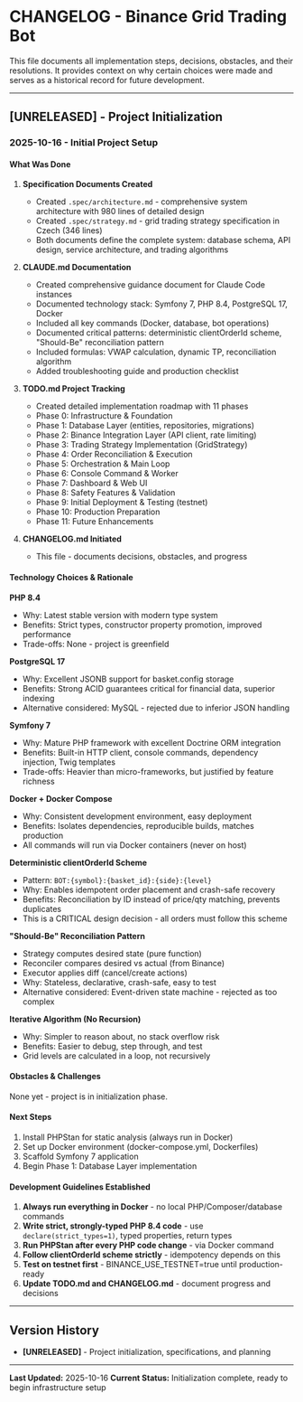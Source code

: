 # CHANGELOG - Binance Grid Trading Bot

This file documents all implementation steps, decisions, obstacles, and their resolutions. It provides context on why certain choices were made and serves as a historical record for future development.

---

## [UNRELEASED] - Project Initialization

### 2025-10-16 - Initial Project Setup

#### What Was Done
1. **Specification Documents Created**
   - Created `.spec/architecture.md` - comprehensive system architecture with 980 lines of detailed design
   - Created `.spec/strategy.md` - grid trading strategy specification in Czech (346 lines)
   - Both documents define the complete system: database schema, API design, service architecture, and trading algorithms

2. **CLAUDE.md Documentation**
   - Created comprehensive guidance document for Claude Code instances
   - Documented technology stack: Symfony 7, PHP 8.4, PostgreSQL 17, Docker
   - Included all key commands (Docker, database, bot operations)
   - Documented critical patterns: deterministic clientOrderId scheme, "Should-Be" reconciliation pattern
   - Included formulas: VWAP calculation, dynamic TP, reconciliation algorithm
   - Added troubleshooting guide and production checklist

3. **TODO.md Project Tracking**
   - Created detailed implementation roadmap with 11 phases
   - Phase 0: Infrastructure & Foundation
   - Phase 1: Database Layer (entities, repositories, migrations)
   - Phase 2: Binance Integration Layer (API client, rate limiting)
   - Phase 3: Trading Strategy Implementation (GridStrategy)
   - Phase 4: Order Reconciliation & Execution
   - Phase 5: Orchestration & Main Loop
   - Phase 6: Console Command & Worker
   - Phase 7: Dashboard & Web UI
   - Phase 8: Safety Features & Validation
   - Phase 9: Initial Deployment & Testing (testnet)
   - Phase 10: Production Preparation
   - Phase 11: Future Enhancements

4. **CHANGELOG.md Initiated**
   - This file - documents decisions, obstacles, and progress

#### Technology Choices & Rationale

**PHP 8.4**
- Why: Latest stable version with modern type system
- Benefits: Strict types, constructor property promotion, improved performance
- Trade-offs: None - project is greenfield

**PostgreSQL 17**
- Why: Excellent JSONB support for basket.config storage
- Benefits: Strong ACID guarantees critical for financial data, superior indexing
- Alternative considered: MySQL - rejected due to inferior JSON handling

**Symfony 7**
- Why: Mature PHP framework with excellent Doctrine ORM integration
- Benefits: Built-in HTTP client, console commands, dependency injection, Twig templates
- Trade-offs: Heavier than micro-frameworks, but justified by feature richness

**Docker + Docker Compose**
- Why: Consistent development environment, easy deployment
- Benefits: Isolates dependencies, reproducible builds, matches production
- All commands will run via Docker containers (never on host)

**Deterministic clientOrderId Scheme**
- Pattern: `BOT:{symbol}:{basket_id}:{side}:{level}`
- Why: Enables idempotent order placement and crash-safe recovery
- Benefits: Reconciliation by ID instead of price/qty matching, prevents duplicates
- This is a CRITICAL design decision - all orders must follow this scheme

**"Should-Be" Reconciliation Pattern**
- Strategy computes desired state (pure function)
- Reconciler compares desired vs actual (from Binance)
- Executor applies diff (cancel/create actions)
- Why: Stateless, declarative, crash-safe, easy to test
- Alternative considered: Event-driven state machine - rejected as too complex

**Iterative Algorithm (No Recursion)**
- Why: Simpler to reason about, no stack overflow risk
- Benefits: Easier to debug, step through, and test
- Grid levels are calculated in a loop, not recursively

#### Obstacles & Challenges

None yet - project is in initialization phase.

#### Next Steps

1. Install PHPStan for static analysis (always run in Docker)
2. Set up Docker environment (docker-compose.yml, Dockerfiles)
3. Scaffold Symfony 7 application
4. Begin Phase 1: Database Layer implementation

#### Development Guidelines Established

1. **Always run everything in Docker** - no local PHP/Composer/database commands
2. **Write strict, strongly-typed PHP 8.4 code** - use `declare(strict_types=1)`, typed properties, return types
3. **Run PHPStan after every PHP code change** - via Docker command
4. **Follow clientOrderId scheme strictly** - idempotency depends on this
5. **Test on testnet first** - BINANCE_USE_TESTNET=true until production-ready
6. **Update TODO.md and CHANGELOG.md** - document progress and decisions

---

## Version History

- **[UNRELEASED]** - Project initialization, specifications, and planning

---

**Last Updated:** 2025-10-16
**Current Status:** Initialization complete, ready to begin infrastructure setup
